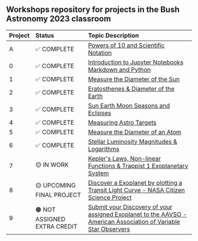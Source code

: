 ## Workshops repository for projects in the Bush Astronomy 2023 classroom

Project|Status|Topic Description
:---|:---|:---
A|✅ COMPLETE|<a href="https://classroom.google.com/c/NjE4MjA4MDAxMzAy/a/NTg5NjAwODcxODQ4/details" target="_blank">Powers of 10 and Scientific Notation</a>
0|✅ COMPLETE|<a href="https://chandrunarayan.github.io/astronomy/projects/0_intro_to_jupyter" target="_blank">Introduction to Jupyter Notebooks Markdown and Python</a>
1|✅ COMPLETE|<a href="https://classroom.google.com/c/NjE4MjA4MDAxMzAy/a/NjE4MjA4MDAxMzIx/details">Measure the Diameter of the Sun</a>
2|✅ COMPLETE|<a href="https://classroom.google.com/c/NjE4MjA4MDAxMzAy/a/NjE4MjA4MDAxMzMw/details" target="_blank">Eratosthenes & Diameter of the Earth</a>
3|✅ COMPLETE|<a href="https://chandrunarayan.github.io/astronomy/projects/3_sun_earth_moon_eclipses" target="_blank">Sun Earth Moon Seasons and Eclipses</a>
4|✅ COMPLETE|<a href="https://chandrunarayan.github.io/astronomy/projects/4_measure_astro_targets" target="_blank">Measuring Astro Targets</a>
5|✅ COMPLETE|<a href="https://chandrunarayan.github.io/astronomy/projects/5_calculate_atom_dia" target="_blank">Measure the Diameter of an Atom</a>
6|✅ COMPLETE|<a href="https://chandrunarayan.github.io/astronomy/projects/6_star_magnitudes" target="_blank">Stellar Luminosity Magnitudes & Logarithms</a>
7|🟡 IN WORK|<a href="https://chandrunarayan.github.io/astronomy/projects/7_keplerian_orbits" target="_blank">Kepler's Laws, Non-linear Functions & Trappist 1 Exoplanetary System</a>
8|🟡 UPCOMING FINAL PROJECT|<a href="https://chandrunarayan.github.io/astronomy/projects/8_exoplanet_discovery" target="_blank">Discover a Exoplanet by plotting a Transit Light Curve - NASA Citizen Science Project</a>
9|🟤 NOT ASSIGNED EXTRA CREDIT|<a href="https://exoplanets.nasa.gov/exoplanet-watch/how-to-contribute/how-to-submit-your-data/" target="_blank">Submit your Discovery of your assigned Exoplanet to the AAVSO - American Association of Variable Star Observers</a>

